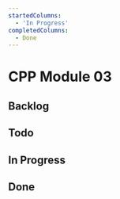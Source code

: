 ```yaml
---
startedColumns:
  - 'In Progress'
completedColumns:
  - Done
---
```


# CPP Module 03

## Backlog

## Todo

## In Progress

## Done
